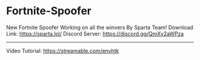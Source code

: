 # Fortnite-Spoofer
New Fortnite Spoofer Working on all the winvers By Sparta Team!
Download Link: https://sparta.lol/
Discord Server: https://discord.gg/QmXv2aWPza



------------------------------


Video Tutorial: https://streamable.com/envhtk
